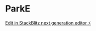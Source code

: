 # ParkE

[Edit in StackBlitz next generation editor ⚡️](https://stackblitz.com/~/github.com/Vignesh-015/ParkE)